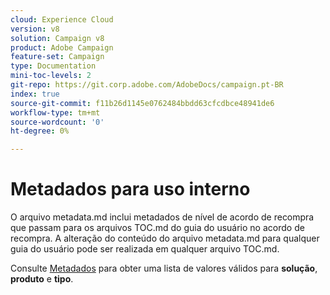 ```yaml
---
cloud: Experience Cloud
version: v8
solution: Campaign v8
product: Adobe Campaign
feature-set: Campaign
type: Documentation
mini-toc-levels: 2
git-repo: https://git.corp.adobe.com/AdobeDocs/campaign.pt-BR
index: true
source-git-commit: f11b26d1145e0762484bbdd63cfcdbce48941de6
workflow-type: tm+mt
source-wordcount: '0'
ht-degree: 0%

---
```



# Metadados para uso interno

O arquivo metadata.md inclui metadados de nível de acordo de recompra que passam para os arquivos TOC.md do guia do usuário no acordo de recompra. A alteração do conteúdo do arquivo metadata.md para qualquer guia do usuário pode ser realizada em qualquer arquivo TOC.md.

Consulte [Metadados](https://experienceleague.adobe.com/docs/authoring-guide-exl/using/editing/features/metadata.html?lang=pt-BR) para obter uma lista de valores válidos para **solução**, **produto** e **tipo**.
